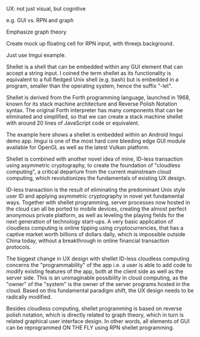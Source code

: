 UX: not just visual, but cognitive

e.g. GUI vs. RPN and graph

Emphasize graph theory

Create mock up floating cell for RPN input, with threejs background.

Just use Imgui example.

Shellet is a shell that can be embedded within any GUI element that can accept a string input. I coined the term shellet as its functionality is equivalent to a full fledged Unix shell (e.g. bash) but is embedded in a program, smaller than the operating system, hence the suffix "-let".

Shellet is derived from the Forth programming language, launched in 1968, known for its stack machine architecture and Reverse Polish Notation syntax. The original Forth interpreter has many components that can be eliminated and simplified, so that we can create a stack machine shellet with around 20 lines of JavaScript code or equivalent. 

The example here shows a shellet is embedded within an Android Imgui demo app. Imgui is one of the most hard core bleeding edge GUI module available for OpenGL as well as the latest Vulkan platform. 

Shellet is combined with another novel idea of mine, ID-less transaction using asymmetric cryptography, to create the foundation of "cloudless computing", a critical departure from the current mainstream cloud computing, which revolutionizes the fundamentals of existing UX design.

ID-less transaction is the result of eliminating the predominant Unix style user ID and applying asymmetric cryptography in novel yet fundamental ways. Together with shellet programming, server processes now hosted in the cloud can all be ported to mobile devices, creating the almost perfect anonymous private platform, as well as leveling the playing fields for the next generation of technology start-ups. A very basic application of cloudless computing is online tipping using cryptocurrencies, that has a captive market worth billions of dollars daily, which is impossible outside China today, without a breakthrough in online financial transaction protocols.

The biggest change in UX design with shellet ID-less cloudless computing concerns the "programmability" of the app i.e. a user is able to add code to modify existing features of the app, both at the client side as well as the server side. This is an unimaginable possibility in cloud computing, as the "owner" of the "system" is the owner of the server programs hosted in the cloud. Based on this fundamental paradigm shift, the UX design needs to be radically modified.

Besides cloudless computing, shellet programming is based on reverse polish notation, which is directly related to graph theory, which in turn is related graphical user interface design. In other words, all elements of GUI can be reprogrammed ON THE FLY using RPN shellet programming.
